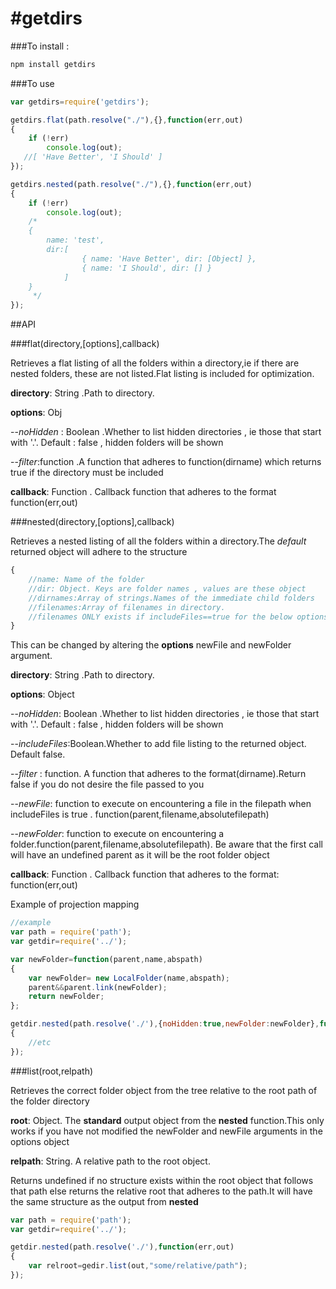 #getdirs
==================
###To install :
```bash
npm install getdirs
```

###To use
```js
var getdirs=require('getdirs');

getdirs.flat(path.resolve("./"),{},function(err,out)
{
    if (!err)
        console.log(out);
   //[ 'Have Better', 'I Should' ]
});

getdirs.nested(path.resolve("./"),{},function(err,out)
{
    if (!err)
        console.log(out);
    /*
    { 
        name: 'test',
        dir:[ 
                { name: 'Have Better', dir: [Object] },
                { name: 'I Should', dir: [] } 
            ] 
    }
     */
});
```

##API

###flat(directory,[options],callback)

Retrieves a flat listing of all the folders within a directory,ie if there are nested folders, these are not listed.Flat listing is included for optimization.

**directory**: String .Path to directory.

**options**: Obj

--*noHidden* : Boolean .Whether to list hidden directories , ie those that start with '.'. Default : false , hidden folders will be shown 

--*filter*:function .A function that adheres to function(dirname) which returns true if the directory must be included

**callback**: Function . Callback function that adheres to the format function(err,out)

###nested(directory,[options],callback)

Retrieves a nested listing of all the folders within a directory.The *default* returned object will adhere to the structure 

```js
{
    //name: Name of the folder
    //dir: Object. Keys are folder names , values are these object
    //dirnames:Array of strings.Names of the immediate child folders
    //filenames:Array of filenames in directory.
    //filenames ONLY exists if includeFiles==true for the below options */
}
```
This can be changed by altering the **options** newFile and newFolder argument.

**directory**: String .Path to directory.

**options**: Object

--*noHidden*: Boolean .Whether to list hidden directories , ie those that start with '.'. Default : false , hidden folders will be shown 

--*includeFiles*:Boolean.Whether to add file listing to the returned object. Default false.

--*filter* : function. A function that adheres to the format(dirname).Return false if you do not desire the file passed to you

--*newFile*: function to execute on encountering a file in the filepath when includeFiles is true . function(parent,filename,absolutefilepath)

--*newFolder*: function to execute on encountering a folder.function(parent,filename,absolutefilepath). Be aware that the first call will have an undefined parent as it will be the root folder object

**callback**: Function . Callback function that adheres to the format: function(err,out)

Example of projection mapping
```js
//example 
var path = require('path');
var getdir=require('../');

var newFolder=function(parent,name,abspath)
{
    var newFolder= new LocalFolder(name,abspath);
    parent&&parent.link(newFolder);
    return newFolder;
};

getdir.nested(path.resolve('./'),{noHidden:true,newFolder:newFolder},function(err,out)
{
    //etc
});

```

###list(root,relpath)

Retrieves the correct folder object from the tree relative to the root path of the folder directory

**root**: Object. The **standard** output object from the **nested** function.This only works if you have not modified the newFolder and newFile arguments in the options object 

**relpath**: String. A relative path to the root object.

Returns undefined if no structure exists within the root object that follows that path else returns the relative root that adheres to the path.It will have the same structure as the output from **nested**

```js
var path = require('path');
var getdir=require('../');

getdir.nested(path.resolve('./'),function(err,out)
{
    var relroot=gedir.list(out,"some/relative/path");
});

```

